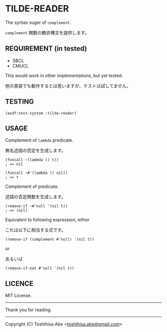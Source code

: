 TILDE-READER
============
The syntax suger of `complement`.

`complement` 関数の糖衣構文を提供します。

REQUIREMENT (in tested)
-----------------------
* SBCL
* CMUCL

This would work in other implementations, but yet tested.

他の実装でも動作するとは思いますが、テストは試してません。


TESTING
----

    (asdf:test-system :tilde-reader)

USAGE
-----

Complement of `lambda` predicate.

無名述語の否定を生成します。

    (funcall ~(lambda () t))
    ; => nil

    (funcall ~#'(lambda () nil))
    ; => t

Complement of predicate.

述語の否定関数を生成します。

    (remove-if ~#'null '(nil t))
    ; => (nil)

Equivalent to following expression, either

これは以下に相当する式です。

    (remove-if (complement #'null) '(nil t))

or

あるいは

    (remove-if-not #'null '(nil t))


LICENCE
-------
MIT License.

----------

Thank you for reading.

----------

Copyright (C) Toshihisa Abe <<toshihisa.abe@gmail.com>>
